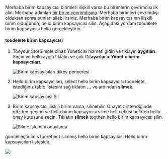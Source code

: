 <!--author=alkohli last changed: 01/13/17-->

Merhaba birim kapsayıcısı birimleri ilişkili varsa bu birimlerin çevrimdışı ilk alın. Merhaba adımları [bir birim çevrimdışına](../articles/storsimple/storsimple-manage-volumes.md#take-a-volume-offline). Merhaba birimleri çevrimdışı olduktan sonra bunları silebilirsiniz. Merhaba birim kapsayıcısının ilişkili birim olduğunda, hello birim kapsayıcısı silin. Aşağıdaki yordam toodelete birim kapsayıcısı hello gerçekleştirin.

#### <a name="toodelete-a-volume-container"></a>toodelete birim kapsayıcısı
1. Tooyour StorSimple cihaz Yöneticisi hizmeti gidin ve tıklayın **aygıtları**. Seçin ve hello aygıtı tıklatın ve çok Git**ayarlar > Yönet > birim kapsayıcıları**.

    ![Birim kapsayıcıları dikey penceresi](./media/storsimple-8000-create-volume-container/createvolumecontainer2.png)

2. Hello birim kapsayıcıları, select hello birim kapsayıcısı toodelete, istediğiniz tablo listesini sağ tıklatın **...**  ve ardından **silmek**.

    ![Birim kapsayıcısı Sil](./media/storsimple-8000-delete-volume-container/deletevolumecontainer1.png)

3. Birim kapsayıcısı ilişkili birim varsa, silinebilir. Onayınız istendiğinde gözden geçirin ve hello birim kapsayıcısı silme hello etkisi belirten hello onay kutusunu seçin. Tıklatın **silmek** toothen hello birim kapsayıcısı silin.

    ![Silme işlemini onaylama](./media/storsimple-8000-delete-volume-container/deletevolumecontainer2.png)

güncelleştirilmiş tooreflect silinmiş hello birim kapsayıcısı Hello birim kapsayıcıları listesidir.

![](./media/storsimple-8000-delete-volume-container/deletevolumecontainer5.png)


